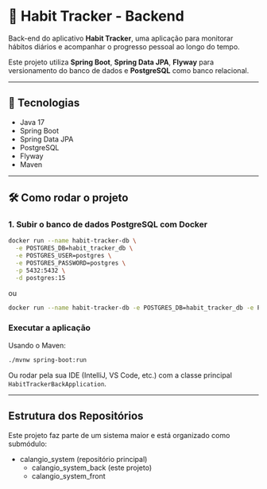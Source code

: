 # 🧠 Habit Tracker - Backend

Back-end do aplicativo **Habit Tracker**, uma aplicação para monitorar hábitos diários e acompanhar o progresso pessoal ao longo do tempo.

Este projeto utiliza **Spring Boot**, **Spring Data JPA**, **Flyway** para versionamento do banco de dados e **PostgreSQL** como banco relacional.

---
## 🚀 Tecnologias
- Java 17
- Spring Boot
- Spring Data JPA
- PostgreSQL
- Flyway
- Maven

---
## 🛠️ Como rodar o projeto

### 1. Subir o banco de dados PostgreSQL com Docker

```bash
docker run --name habit-tracker-db \
  -e POSTGRES_DB=habit_tracker_db \
  -e POSTGRES_USER=postgres \
  -e POSTGRES_PASSWORD=postgres \
  -p 5432:5432 \
  -d postgres:15
```

ou 
```bash
docker run --name habit-tracker-db -e POSTGRES_DB=habit_tracker_db -e POSTGRES_USER=postgres -e POSTGRES_PASSWORD=postgres -p 5432:5432 -d postgres:15
```

### Executar a aplicação
Usando o Maven:

```bash
./mvnw spring-boot:run
```
Ou rodar pela sua IDE (IntelliJ, VS Code, etc.) com a classe principal ``HabitTrackerBackApplication``.

---
## Estrutura dos Repositórios
Este projeto faz parte de um sistema maior e está organizado como submódulo:
- calangio_system (repositório principal)
  - calangio_system_back (este projeto)
  - calangio_system_front